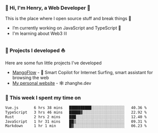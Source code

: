 <!-- [![Click to enter my website](https://github.com/zh30/zh30/assets/7930156/bb82b0df-3fb8-4136-8522-734cd2b27f6a)](https://blog.zhanghe.dev) -->

### 👋 Hi, I'm Henry, a Web Developer 🚀

This is the place where I open source stuff and break things :rofl:

- I’m currently working on JavaScript and TypeScript 🥢
- I'm learning about Web3 ⛓️

### 🔨 Projects I developed ⛵

Here are some fun little projects I've developed

- [MangoFlow](https://mangoflow.chat/) - 🥭 Smart Copilot for Internet Surfing, smart assistant for browsing the web
- [My personal website](https://zhanghe.dev) - 🕸️ zhanghe.dev

### 💪 This week I spent my time on

<!--START_SECTION:waka-->

```txt
Vue.js       6 hrs 38 mins   ██████████░░░░░░░░░░░░░░░   40.36 %
TypeScript   3 hrs 46 mins   █████▓░░░░░░░░░░░░░░░░░░░   22.92 %
Rust         2 hrs 2 mins    ███░░░░░░░░░░░░░░░░░░░░░░   12.40 %
JavaScript   1 hr 31 mins    ██▒░░░░░░░░░░░░░░░░░░░░░░   09.31 %
Markdown     1 hr 1 min      █▓░░░░░░░░░░░░░░░░░░░░░░░   06.23 %
```

<!--END_SECTION:waka-->
